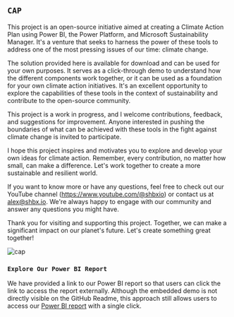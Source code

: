 ## **`CAP`**
This project is an open-source initiative aimed at creating a Climate Action Plan using Power BI, the Power Platform, and Microsoft Sustainability Manager. It's a venture that seeks to harness the power of these tools to address one of the most pressing issues of our time: climate change.

The solution provided here is available for download and can be used for your own purposes. It serves as a click-through demo to understand how the different components work together, or it can be used as a foundation for your own climate action initiatives. It's an excellent opportunity to explore the capabilities of these tools in the context of sustainability and contribute to the open-source community.

This project is a work in progress, and I welcome contributions, feedback, and suggestions for improvement. Anyone interested in pushing the boundaries of what can be achieved with these tools in the fight against climate change is invited to participate.

I hope this project inspires and motivates you to explore and develop your own ideas for climate action. Remember, every contribution, no matter how small, can make a difference. Let's work together to create a more sustainable and resilient world.

If you want to know more or have any questions, feel free to check out our YouTube channel (https://www.youtube.com/@shbxio) or contact us at alex@shbx.io. We're always happy to engage with our community and answer any questions you might have.

Thank you for visiting and supporting this project. Together, we can make a significant impact on our planet's future. Let's create something great together!

![cap](https://github.com/shbxio/CAP/assets/43991954/3f04ccd0-961c-43c4-a179-81643fe141be)

### **`Explore Our Power BI Report`**

We have provided a link to our Power BI report so that users can click the link to access the report externally. Although the embedded demo is not directly visible on the GitHub Readme, this approach still allows users to access our [Power BI report](https://app.powerbi.com/view?r=eyJrIjoiYzlkNjQ2NmYtNmY3ZS00NjE3LTkwNzEtNzMyNmRjNmJlYjM4IiwidCI6ImFlNDg5ZThjLWVjYjktNDdlMi1hNGRlLWIxOWNlYzhkZGViNiIsImMiOjl9) with a single click.

